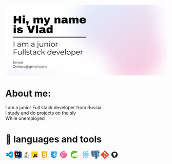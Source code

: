 

<img alt="Poster" style="vertical-align: middle;" src="Untitled (2).png"  />

# About me:
I am a junior Full stack developer from Russia         
I study and do projects on the sly    
While unemployed   



# :bug: languages and tools


<img alt="VSC" height="26px" width="26px" style="vertical-align: middle;" src="icons8-visual-studio-code-2019-48.png"  /><img alt="IDEA" height="26px" width="26px" style="vertical-align: middle;" src="pngegg.png"  /><img alt="Java" height="26px" width="26px" style="vertical-align: middle;" src="icons8-логотип-java-coffee-cup-48.png"  /><img alt="JS" height="26px" width="26px" style="vertical-align: middle;" src="icons8-javascript-48.png"  />
 <img alt="HTML5" height="26px" width="26px" style="vertical-align: middle;" src="icons8-html-5-48.png"  /> 
 <img alt="CSS3" height="26px" width="26px" style="vertical-align: middle;" src="icons8-css3-48.png"  /> 
 <img alt="SASS" height="26px" width="26px" style="vertical-align: middle;" src="icons8-sass-avatar-48.png"  /> 
 <img alt="Spring" height="26px" width="35px" style="vertical-align: middle;" src="pngegg (1).png"  /> 
 <img alt="React.png" height="26px" width="26px" style="vertical-align: middle;" src="React.png"  /> 
 <img alt="Spring" height="26px" width="26px" style="vertical-align: middle;" src="pngegg (2).png"  /> 
 <img alt="Spring" height="26px" width="26px" style="vertical-align: middle;" src="Git.png"  /> 
 <img alt="Spring" height="26px" width="26px" style="vertical-align: middle;" src="Github.png"  /> 








